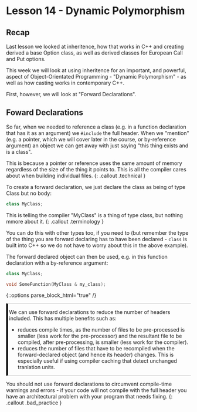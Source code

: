 <style type="text/css">
.callout {
  border-left: 5px solid black;
  border-top: 1px solid silver;
  border-bottom: 1px solid silver;
  padding-left: 3px;
}
.callout.technical {
  border-left-color: darkslategray;
}
.callout.technical::before {
  content: "&#x2699;";
}

</style>

# Lesson 14 - Dynamic Polymorphism

## Recap

Last lesson we looked at inheritence, how that works in C++ and creating derived a base Option class, as well as derived classes for European Call and Put options.

This week we will look at using inheritence for an important, and powerful, aspect of Object-Orientated Programming - "Dynamic Polymorphism" - as well as how casting works in contemporary C++.

First, however, we will look at "Forward Declarations".

## Foward Declarations

So far, when we needed to reference a class (e.g. in a function declaration that has it as an argument) we `#include` the full header.  When we "mention" (e.g. a pointer, which we will cover later in the course, or by-reference argument) an object we can get away with just saying "this thing exists and is a class".

This is because a pointer or reference uses the same amount of memory regardless of the size of the thing it points to.  This is all the compiler cares about when building individual files.
{: .callout .technical }

To create a forward declaration, we just declare the class as being of type Class but no body:

```cpp
class MyClass;
```

This is telling the compiler "MyClass" is a thing of type class, but nothing mmore about it.
{: .callout .terminology }

You can do this with other types too, if you need to (but remember the type of the thing you are forward declaring has to have been declared - `class` is built into C++ so we do not have to worry about this in the above example).

The forward declared object can then be used, e.g. in this function declaration with a by-reference argument:

```cpp
class MyClass;

void SomeFunction(MyClass & my_class);
```

{::options parse_block_html="true" /}

<div class="callout philosophy">

We can use forward declarations to reduce the number of headers included.  This has multiple benefits such as:

+ reduces compile times, as the number of files to be pre-processed is smaller (less work for the pre-processor) and the resultant file to be compiled, after pre-processing, is smaller (less work for the compiler).
+ reduces the number of files that have to be recompiled when the forward-declared object (and hence its header) changes.  This is especially useful if using compiler caching that detect unchanged tranlation units.

</div>

You should not use forward declarations to circumvent compile-time warnings and errors - if your code will not compile with the full header you have an architectural problem with your program that needs fixing.
{: .callout .bad_practice }
